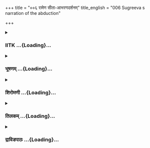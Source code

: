 +++
title = "००६ रामेण सीता-आभरणदर्शनम्"
title_english = "006 Sugreeva s narration of the abduction"

+++
<div caption="श्रीराम-हरिसीताराममूर्ति-घनपाठिभ्यां वचनम्" class="audioEmbed" src="https://archive.org/download/Ramayana-recitation-Sriram-harisItArAmamUrti-Ghanapaati-v2/Kanda_4/Kanda_4_KSK-006-Sita_Abharana_Darshanam_0.mp3"></div>

<div class="js_include collapsed" newlevelforh1="3" title="IITK" unfilled url="/purANam/rAmAyaNam/audIchya-pAThaH/iitk/4_kiShkindhAkANDam/01-sugrIva-sakhyam/006_rAmeNa_sItA-AbharaNadarshanam.md">
<details><summary><h3>IITK ...{Loading}...</h3></summary>

Sugriva speaks about the abduction of Sita by Ravana -- shows to Rama
the veil and ornament dropped down by Sita -- Rama eager to killl
Ravana, seeks further details of the enemy from Sugriva



#### श्लोकः
##### मूलम्
पुनरेवाब्रवीत्प्रीतो राघवं रघुनन्दनम्।  
अयमाख्याति मे राम सचिवो मन्त्रिसत्तमः4.6.1॥  
हनुमान्यन्निमित्तं त्वं निर्जनं वनमागतः।  
लक्ष्मणेन सह भ्रात्रा वसतश्च वने तव4.6.2॥  
रक्षसाऽपहृता भार्या मैथिली जनकात्मजा।  
त्वया वियुक्ता रुदती लक्ष्मणेन च धीमता4.6.3॥  
अन्तरप्रेप्सुना तेन हत्वा गृध्रं जटायुषम्4.6.4॥

##### शब्दार्थः
प्रीतः pleased, रघुनन्दनम् delight of the Raghu dynasty, राघवम् to Rama, पुनरेव again, अब्रवीत् said, राम Rama, त्वम् you, भ्रात्रा your brother, लक्ष्मणेन सह along with Lakshmana यन्निमित्तं the reason, निर्जनम् desolate, वनम् forest, आगतः has come, मे my, सचिवः counsellor, मन्त्रिसत्तमः jewel among ministers, अयम् this, हनुमान् Hanuman, आख्याति has told, वने in the forest, वसतः residing, तव your, भार्या wife, त्वया by you, धीमता a wise person, लक्ष्मणेन च and by Lakshmana, वियुक्ता alone, रुदती crying, जनकात्मजा daughter of Janaka, मैथिली Maithili, रक्षसा by the demon, अपहृता was carried off, अन्तरप्रेप्सुना seeking a chance, तेन by him, जटायुषम् Jatayu, गृध्रम् vulture, हत्वा having killed

##### आङ्ग्लानुवादः
Sugriva was pleased to say to Rama, delight of the Raghu race once again, 'O Rama, Hanuman, jewel among Ministers, has told me the cause of your coming to this desolate forest. While you were residing in the forest, a demon who was looking for an opportunity carried off your wife, the princess from Mithila, daughter of Janaka, finding her alone. While she was crying (piteously) he killed Jatayu. (the vulture who pretested).



#### श्लोकः
##### मूलम्
भार्यावियोगजं दुःखं न चिरात्त्वं विमोक्ष्यसे।  
अहं तामानयिष्यामि नष्टां वेदश्रुतीमिव॥4.6.5॥

##### शब्दार्थः
त्वम् you, न चिरात् very soon, भार्यावियोगजम्  due to separation from wife, दुःखम् grief, विमोक्ष्यसे will be relieved, नष्टाम् lost, वेदश्रुतीमिव like the Vedas, ताम् her, आनयिष्यामि I will get her

##### आङ्ग्लानुवादः
'Very soon you will be relieved of the grief caused by the separation from your wife. Just as Visnu retrieved the Vedas (carried away by the demons, Madhu and Kaitabha) I will deliver her to you.



#### श्लोकः
##### मूलम्
रसातले वा वर्तन्तीं वर्तन्ती वा नभस्थले  
अहमानीय दास्यामि तव भार्यामरिन्दम॥।4.6.6॥

##### शब्दार्थः
अरिन्दम subduer of enemies, रसातले in the underworld, वर्तन्तीम् staying, वा or, नभस्तले in the sky, वर्तन्तीम् staying, वा or, तव भार्याम् your wife, आनीया after restoring, (अहं) दास्यामि (I) will give you

##### आङ्ग्लानुवादः
'O subduer of enemies I will restore her to you even if she is kept in the bowels of the earth or in the vaults of heaven.



#### श्लोकः
##### मूलम्
इदं तथ्यं मम वचस्त्वमवेहि च राघव।  
न शक्या सा जरयितुं सेन्द्रैरपिस् सुरासुरैः4.6.7॥  
तव भार्या महाबाहो भक्ष्यं विषकृतं यथा।  
त्यज शोकं महाबाहो तां कान्तामानयामि ते4.6.8॥

##### शब्दार्थः
राघव Rama, मम my, इदम् these, वचः तथ्यम् words will come true, त्वम् you, अवेहि may know, महाबाहो O longarmed one, तव your, भार्या consort, सा she, विषकृतम् mixed with poison, भक्ष्यं यथा like the food, सेन्द्रैः inclusive of Indra, सुरासुरैरपि by  gods or demons, जरयितुम् to absorb, न शक्या not possible, महाबाहो O longarmed, शोकम् grief, त्यज give up,  
ते to you, कान्ताम्  lady, ताम् her, आनयामि I will get

##### आङ्ग्लानुवादः
'O longarmed Rama, take these words of mine as true. Your consort cannot be absorbed with impunity even by the denizens of heaven including Indra or the ogres on earth any more than food cooked with poison.Give up grief.



#### श्लोकः
##### मूलम्
अनुमानात्तु जानामि मैथिली सा न संशयः।  
ह्रियमाणा मया दृष्टा रक्षसा क्रूरकर्मणा4.6.9॥  
क्रोशन्ती राम रामेति लक्ष्मणेति च विस्वरम्।  
स्फुरन्ती रावणस्याङ्के पन्नगेन्द्रवधूर्यथा4.6.10॥

##### शब्दार्थः
क्रूरकर्मणा of terrible deeds, रक्षसा by the demon, ह्रियमाणा being carried away, राम रामेति saying Rama, Rama, लक्ष्मणेति also Lakshmana, विस्वरम् husky voice, क्रोशन्ती (विलपन्ती)  crying, पन्नगेन्द्रवधूर्यथा like the queen of serpents, रावणस्य Ravana's, अङ्के on the lap, स्फुरन्ती while she was wriggling, मया by myself, दृष्टा was seen, सा she, मैथिली Maithili, अनुमानात् no doubt, जानामि I know, संशयः doubt, न not

##### आङ्ग्लानुवादः
'Yes, I remember. I had observed a lady being carried away by a wicked demon. She was crying loudly 'Oh, Rama Oh Rama Oh Lakshmana' in a husky voice. It was Maithili. She was wriggling on the lap of Ravana like a female serpent.



#### श्लोकः
##### मूलम्
आत्मना पञ्चमं मां हि दृष्ट्वा शैलतटे स्थितम्।  
उत्तरीयं तया त्यक्तं शुभान्याभरणानि च4.6.11॥

##### शब्दार्थः
शैलतटे on the mountain, स्थितम् seated, आत्मना by myself, पञ्चमम् a fifth one, माम् me, दृष्टवा after seeing, तया by her, उत्तरीयम् veil, त्यक्तम् is dropped, शुभानि auspicious, आभरणानि च ornaments also

##### आङ्ग्लानुवादः
'Seeing me as the fifth member seated on a mountain  she dropped down the auspicious ornaments (bundled) in her veil



#### श्लोकः
##### मूलम्
तान्यस्माभिगृहीतानि निहितानि च राघव।  
आनयिष्याम्यहं तानि प्रत्यभिज्ञातुमर्हसि4.6.12॥

##### शब्दार्थः
राघव Rama, तानि those, अस्माभिः by us, गृहीतानि collected, निहितानि च and kept safely, अहम् I, तानि them, आनयिष्यामि will get, प्रत्यभिज्ञातुम् recognise them, अर्हसि you ought to

##### आङ्ग्लानुवादः
'Rama, we have kept  them safely. I will fetch them so that you should be able to identify them.'



#### श्लोकः
##### मूलम्
तमब्रवीत्ततो रामस्सुग्रीवं प्रियवादिनम्।  
आनयस्व सखे शीघ्रं किमर्थं प्रविलम्बसे4.6.13॥

##### शब्दार्थः
ततः then, रामः Rama, प्रियवादिनम् a man of pleasant word, तं सुग्रीवम् that Sugriva, अब्रवीत् said, सखे O friend, शीघ्रम् quickly, आनयस्व you may get, किमर्थम् why do you, प्रविलम्बसे delay

##### आङ्ग्लानुवादः
Rama then said to Sugriva, one who used pleasing words, 'O my friend why delay? Get them here immediately'.



#### श्लोकः
##### मूलम्
एवमुक्तस्तु सुग्रीवश्शैलस्य गहनां गुहाम्।  
प्रविवेश ततशशीघ्रं राघवप्रियकाम्यया4.6.14॥

##### शब्दार्थः
एवम् in that way, उक्तः having asked, सुग्रीवः Sugriva, ततः then, राघवप्रियकाम्यया to make Rama happy, शैलस्य mountain's, गहनाम् deep, गुहाम् cave, शीघ्रम् at once, प्रविवेश entered

##### आङ्ग्लानुवादः
On hearing this, Sugriva at once entered into the deep cave of the mountain (to get the ornaments and veil) in order to please Rama.



#### श्लोकः
##### मूलम्
उत्तरीयं गृहीत्वा तु शुभान्याभरणानि च।  
इदं पश्येति रामाय दर्शयामास वानरः4.6.15॥

##### शब्दार्थः
(सः) वानरः that monkey, उत्तरीयम् veil, तानि those, आभरणानि च and ornaments, गृहीत्वा after taking, इदम् this, पश्य see, इति thus, रामाय to Rama, दर्शयामास showed

##### आङ्ग्लानुवादः
That monkey brought out the veil and auspicios ornaments, showed them to Rama and said, 'Please, see.'



#### श्लोकः
##### मूलम्
ततो गृहीत्वा वासस्तु श्शुभान्याभरणानि च।  
अभवद्बाष्पसंरुद्धो नीहारेणेव चन्द्रमाः4.6.16॥

##### शब्दार्थः
ततः thereafter, वासः raiment, शुभानि auspicious, आभरणानि च ornaments, गृहीत्वा holding, नीहारेण with dew, चन्द्रमाः इव like the Moon, बाष्पसंरुद्धः filled with tears, अब्रवीत् spoke.

##### आङ्ग्लानुवादः
Holding the raiment  as well as the ornaments,  Rama's  eyes were filled with tears.He appeared like the Moon covered with dews.



#### श्लोकः
##### मूलम्
सीतास्नेहप्रवृत्तेन स तु बाष्पेण दूषितः।  
हा प्रियेति रुदन्धैर्यमुत्सृज्य न्यपतत्क्षितौ4.6.17॥

##### शब्दार्थः
सः he, तु too, सीतास्नेहप्रवृत्तेन  on account of his deep love for Sita, बाष्पेण with tears, दूषितः affllicted, धैर्यम् patience, उत्सृज्य  failed to maintain, हा प्रियेति Oh darling, रुदन्  crying, क्षितौ on the ground, न्यपतत् fell

##### आङ्ग्लानुवादः
On account of his deep attachment for Sita, he shed profuse tears. Unable to maintain his natural composure, he sank down to the ground, saying 'O my darling Sita' and cried inconsolably



#### श्लोकः
##### मूलम्
हृदि कृत्वा तु बहुशस्तमलङ्कारमुत्तमम्।  
निशश्वास भृशं सर्पो बिलस्थ इव रोषितः॥4.6.18॥

##### शब्दार्थः
सः he, उत्तमम् excellent, तम् अलङ्कारम् her ornaments, बहुशः again and again, हृदि on his chest, कृत्वा held, रोषितः in anger (sorrow), बिलस्थः in the hole, सर्पः इव like a snake, भृशम् intensely, निशश्वास sighed

##### आङ्ग्लानुवादः
Pressing the excellent ornaments to his bosom again and again Rama hissed like a cobra provoked in its anthill.



#### श्लोकः
##### मूलम्
अविच्छिन्नाश्रुवेगस्तु सौमित्रिं वीक्ष्य पार्श्वतः।  
परिदेवयितुं दीनं रामस्समुपचक्रमे4.6.19॥

##### शब्दार्थः
रामः Rama, अविच्छिन्नाश्रुवेगः tears streamed incessantly, पार्श्वतः by his side, सौमित्रिम् at Saumitri, विक्ष्य  looking, दीनम् piteously, परिदेवयितुम् to wail, समुपचक्रमे started

##### आङ्ग्लानुवादः
Rama began to wail piteously while tears streamed down his eyes incessantly. He looked at Saumitri standing by his side and saidः



#### श्लोकः
##### मूलम्
पश्य लक्ष्मण वैदेह्या सन्त्यक्तं ह्रियमाणया।  
उत्तरीयमिदं भूमौ शरीराद्भूषणानि च4.6.20॥

##### शब्दार्थः
लक्ष्मण O Lakshmana, ह्रियमाणया while being abducted, वैदेह्या by Vaidehi, शरीरात् from her body, भूमौ on the ground, सन्त्यक्तम् thrown down, इदम् these, उत्तरीयम् veil, भूषणानि च and ornaments, पश्य see

##### आङ्ग्लानुवादः
'O Lakshmana, behold the veil and the ornaments dropped on the ground by Vaidehi while she was being abducted.



#### श्लोकः
##### मूलम्
शाद्वलिन्यां ध्रुवं भूमौ सीतया ह्रियमाणया।  
उत्सृष्टं भूषणमिदं तथारूपं हि दृश्यते4.6.21॥

##### शब्दार्थः
ह्रियमाणया while being carried away, सीतया by Sita, इदम् these, भूषणम् ornaments, शाद्वलिन्याम् on the grassy land, भूमौ on the ground, उत्सृष्टम् dropped down, ध्रुवम् surely, तथारूपम् as before, दृश्यते हि It appears like that

##### आङ्ग्लानुवादः
'Sita, for sure, dropped these ornaments on the grassy ground. They are in good shape (without any damage).



#### श्लोकः
##### मूलम्
एवमुक्तस्तु रामेण लक्ष्मणो वाक्यमब्रवीत्।  
नाहं जानामि केयूरे नाहं जानामि कुण्डले4.6.22॥  
नूपुरे त्वभिजानामि नित्यं पादाभिवन्दनात्।

##### शब्दार्थः
रामेण by Rama, एवम् in that way, उक्तः having addressed, लक्ष्मणः Lakshmana, वाक्यम् words, अब्रवीत् said, अहम् I am, केयूरे armlets, न जानामि I do not know, कुण्डले earrings, न not, नित्यम् daily, पादाभिवन्दनात् by bowing at her feet, नूपुरे तु only the anklets, अभिजानामि I recognise

##### आङ्ग्लानुवादः
Thus addressed by Rama, Lakshmana replied, 'I recognise neither the armlets nor the earrings. I only recognise the anklets as I used to bow at her feet daily.'



#### श्लोकः
##### मूलम्
ततस्तु राघवो वाक्यं सुग्रीवमिदमब्रवीत्4.6.23॥  
ब्रूहि सुग्रीव कं देशं ह्रियन्ती लक्षिता त्वया।  
रक्षसा रौद्ररूपेण मम प्राणैः प्रिया प्रिया4.6.24॥

##### शब्दार्थः
ततः then, राघवः Rama, सुग्रीवम् to Sugriva, इदम् these, वाक्यम् words, अब्रवीत् said, सुग्रीव O Sugriva, मम my, प्राणैः life, प्रिया प्रिया dear one, रौद्ररूपेण by the fiercelooking one, रक्षसा by the demon, कम् which,देशम् place, ह्रियन्ती taken, त्वया by you, लक्षिता is seen, ब्रूहि tell me

##### आङ्ग्लानुवादः
Then Rama said to Sugriva,.'Tell me, O Sugriva, to which region that fiercelooking demon has carried away my Sita, who is dearer than my life.



#### श्लोकः
##### मूलम्
क्व वा वसति तद्रक्षो महद्व्यसनदं मम।  
यन्निमित्तमहं सर्वान्नाशयिष्यामि राक्षसान्4.6.25॥

##### शब्दार्थः
अहम् I am, यन्निमित्तम् on whose account, सर्वान् all, राक्षसान् demons, नाशयिष्यामि I will exterminate, तत् that, मम my, व्यसनदम् brought agony to me, महत् रक्षः huge demon, क्व वा where does, वसति he lives?

##### आङ्ग्लानुवादः
'Let me know where dwells that huge  ogre who has caused this agony to me. I will exterminate all the demons



#### श्लोकः
##### मूलम्
हरता मैथिलीं येन मां च रोषयता भृशम्।  
आत्मनो जीवितान्ताय मृत्युद्वारमपावृतम्4.6.26॥

##### शब्दार्थः
मैथिलीम् Maithili, हरता being kidnapped, माम् me, रोषयता च by causing anger, येन by whom, भृशम् profusly, आत्मनः to his self, जीवितान्ताय for his death, मृत्युद्वारम् door of death, अपावृतम् opened

##### आङ्ग्लानुवादः
'By abducting Maithili he has stirred my fierce anger and has opened the door of his death.



#### श्लोकः
##### मूलम्
मम दयिततरा हृता वनान्ता  
द्रजनिचरेण विमथ्य येन सा।  
कथय मम रिपुं तमद्य वै  
प्लवगपते यमसादनं नयामि4.6.27॥

##### शब्दार्थः
प्लवगपते O lord of monkeys, येन by whom, रजनिचरेण by the mightrangers, मम my, दयिततरा most beloved, सा she, विमथ्य troubled her, वनान्तात् from the forest, हृता stolen, मम my, रिपुम् enemy, तम् him, कथय अद्य tell me now, यमसदनम् abode of lord of death, नयामि carry him

##### आङ्ग्लानुवादः
'O lord of monkeys tell me the whereabouts of that nightranger who has carried off my darling from the heart of the forest and has harassed her. I will send him now to the abode of Death.  

#### समाप्तिः
 श्रीमद्रामायणे वाल्मीकीय आदिकाव्ये किष्किन्धाकाण्डे षष्ठस्सर्गः  
Thus ends the sixth sarga of Kishkindakanda of the Holy Ramayana,  the first epic, composed by sage Valmiki.

</details>
</div>
<div class="js_include collapsed" newlevelforh1="3" title="भूषणम्" unfilled url="/purANam/rAmAyaNam/audIchya-pAThaH/TIkA/bhUShaNa_iitk/4_kiShkindhAkANDam/01-sugrIva-sakhyam/006_rAmeNa_sItA-AbharaNadarshanam.md">
<details><summary><h3>भूषणम् ...{Loading}...</h3></summary>



पुनरेवाब्रवीत् प्रीतो राघवं रघुनन्दनम्  ॥  ४।६।१  ॥   

एवं रामेण वालिवधे प्रतिज्ञाते सुग्रीवेणापि रामकार्यसिद्धिः प्रतिज्ञायते
षष्ठे पुनरेवेत्यादि । राघवमिति नाम । सुग्रीव इति शेषः  ॥  ४।६।१  ॥   

  

अयमाख्याति मे राम सचिवो मन्त्रिसत्तमः ।  

हनुमान् यन्निमित्तं त्वं निर्जनं वनमागतः  ॥  ४।६।२  ॥   

अयमिति । त्वं यन्निमित्तं वनमागतः तदाख्याति स्म  ॥  ४।६।२  ॥   

  

लक्ष्मणेन सह भ्रात्रा वसतश्च वने तव ।  

रक्षसा ऽपहृता भार्या मैथिली जनकात्मजा  ॥  ४।६।३  ॥   

त्वया वियुक्ता रुदती लक्ष्मणेन च धीमता ।  

अन्तरप्रेप्सुना तेन हत्वा गृध्रं जटायुषम्  ॥  ४।६।४  ॥   

लक्ष्मणेनेत्यादिश्लोकद्वयम् । तेन पूर्वमविज्ञातेन  ॥  ४।६।३,४  ॥   

  

भार्यावियोगजं दुःखमचिरात्त्वं विमोक्ष्यसे ।  

अहं तामानयिष्यामि नष्टां वेदश्रुतीमिव  ॥  ४।६।५  ॥   

विमोक्ष्यसे त्यक्ष्यसि । नष्टां मधुकैटभापहृतां वेदश्रुतीं श्रूयत इति
श्रुतिः शब्दः, वेदरूपश्रुतीमिव वेदगिरमिव । दीर्घः आर्षः  ॥  ४।६।५  ॥   

  

रसातले वा वर्तन्तीं वर्तन्तीं वा नभस्तले ।  

अहमानीय दास्यामि तव भार्यामरिन्दम  ॥  ४।६।६  ॥   

वर्तन्तीं वर्तमानाम्  ॥  ४।६।६  ॥   

  

इदं तथ्यं मम वचस्त्वमवेहि च राघव ।  

न शक्या सा जरयितुमपि सेन्द्रैः सुरासुरैः  ॥  ४।६।७  ॥   

तव भार्या महाबाहो भक्ष्यं विषकृतं यथा  ॥  ४।६।८  ॥   

जरयितुम् आत्मसात्कर्तुम् । विषकृतं विषेण पक्वम्  ॥  ४।६।७,८  ॥   

  

त्यज शोकं महाबाहो तां कान्तमानयामि ते ।  

अनुमानात्तु जानामि मैथिली सा न संशयः  ॥  ४।६।९  ॥   

ह्रियमाणा मया दृष्टा रक्षसा क्रूरकर्मणा ।  

क्रोशन्ती राम रामेति लक्ष्मणेति च विस्वरम् ।  

स्फुरन्ती रावणस्याङ्के पन्नगेन्द्रवधूर्यथा  ॥  ४।६।१०  ॥   

अनुमानात् योग्यतया या दृष्टा सा मैथीली न संशयः । अनुमानात्तु
जानामीत्यस्यैव विवरणमिदम्  ॥  ४।६।९१०  ॥   

  

आत्मना प़ञ्चमं मां हि दृष्ट्वा शैलतटे स्थितम् ।  

उत्तरीयं तया त्यक्तं शुभान्याभरणानि च  ॥  ४।६।११  ॥   

आत्मनेति । आत्मना मया पञ्चमम्  ॥  ४।६।११  ॥   

  

तान्यस्माभिर्गृहीतानि निहितानि च राघव ।  

आनयिष्याम्यहं तानि प्रत्यभिज्ञातुमर्हसि  ॥  ४।६।१२  ॥   

तमब्रवीत्ततो रामः सुग्रीवं प्रियवादिनम् ।  

आनयस्व सखे शीघ्रं किमर्थं प्रविलम्बसे  ॥  ४।६।१३  ॥   

एवमुक्तस्तु सुग्रीवः शैलस्य गहनां गुहाम् ।  

प्रविवेश ततः शीघ्रं राघवप्रियकाम्यया  ॥  ४।६।१४  ॥   

प्रत्यभिज्ञातुं स्मर्तुम्  ॥  ४।६।१२१४  ॥   

  

उत्तरीयं गृहीत्वा तु शुभान्याभरणानि च ।  

इदं पश्येति रामाय दर्शयामास वानरः  ॥  ४।६।१५  ॥   

ततो गृहीत्वा तद्वासः शुभान्याभरणानि च ।  

अभवद्बाष्पसंरुद्धो नीहारेणेव चन्द्रमाः  ॥  ४।६।१६  ॥   

सीतास्नेहप्रवृत्तेन स तु बाष्पेण दूषितः ।  

हा प्रियेति रुदन् धैर्यमुत्सृज्य न्यपतत् क्षितौ  ॥  ४।६।१७  ॥   

उत्तरीयमाभरणानि च उत्तरीयबद्धानीत्यर्थः  ॥  ४।६।१५१७  ॥   

  

हृदि कृत्वा तु बहुशस्तमलङ्कारमुत्तमम् ।  

निशश्वास भृशं सर्पो बिलस्थ इव रोषितः  ॥  ४।६।१८  ॥   

अलङ्कारमिति जात्येकवचनम् । रोषितः सञ्जतरोषः  ॥  ४।६।१८  ॥   

  

अविच्छिन्नाश्रुवेगस्तु सौमित्रिं वीक्ष्य पार्श्वतः ।  

परिदेवयितुं दीनं रामः समुपचक्रमे  ॥  ४।६।१९  ॥   

परिदेवयितुं प्रलपितुम् । दीनमिति क्रियाविशेषणम्  ॥  ४।६।१९  ॥   

  

पश्य लक्ष्मण वैदेह्या सन्त्यक्तं ह्रियमाणया ।  

उत्तरीयमिदं भूमै शरीराद्भूषणानि च  ॥  ४।६।२०  ॥   

पश्येति । शरीरात् अपनीयेति शेषः  ॥  ४।६।२०  ॥   

  

शाद्वलिन्यां ध्रुवं भूम्यां सीतया ह्रियमाणया ।  

उत्सृष्टं भूषणमिदं तथारूपं हि दृश्यते  ॥  ४।६।२१  ॥   

एवमुक्तस्तु रामेण लक्ष्मणो वाक्यमब्रवीत् ।  

नाहं जानामि केयूरे नाहं जानामि कुण्डले ।  

नूपुरे त्वभिजानामि नित्यं पादाभिवन्दनात्  ॥  ४।६।२२  ॥   

ततः स राघवो दीनः सुग्रीवमिदमब्रवीत्  ॥  ४।६।२३  ॥   

अत्र शाद्वलशब्देन हरिततृणान्युच्यन्ते । स्वार्थे वलजार्षः । तद्वात्यां
भूमौ मृदुस्थले उत्सृष्टत्वात् तथारूपम् अविकलरूपं दृश्यते  ॥  ४।६।२१२३
 ॥   

  

ब्रूहि सुग्रीव कं देशं ह्रियन्ती लक्षिता त्वया ।  

रक्षसा रौद्ररूपेण मम प्राणैः प्रिया प्रिया  ॥  ४।६।२४  ॥   

कं देशं कां दिशं प्रति ह्रियन्ती ह्रियमाणेत्यर्थः । प्राणैः प्राणेभ्यः
 ॥  ४।६।२४  ॥   

  

क्व वा वसति तद्रक्षो महद्व्यसनदं मम ।  

यन्निमित्तमहं सर्वान्नाशयिष्यामि राक्षसान्  ॥  ४।६।२५  ॥   

हरता मैथिलीं येन मां च रोषयता भृशम् ।  

आत्मनो जीवितान्ताय मृत्युद्वारमपावृतम्  ॥  ४।६।२६  ॥   

अपावृतम् उद्घाटितं येन तत्क्क वसतीत्यन्वयः  ॥  ४।६।२५,२६  ॥   

  

मम दयिततरा हृता वनान्ताद्रजनिचरेण विमथ्य येन सा ।  

कथम मम रिपुं त्वमद्य वै प्लवगपते यमसादनं नयामि  ॥  ४।६।२७  ॥   

इत्यार्षे श्रीरामायणे वाल्मीकीये आदिकाव्ये श्रीमत्किष्किन्धाकाण्डे षष्ठः
सर्गः  ॥  ६  ॥   

ममेति । विषमवृत्तम्  ॥  ४।६।२७  ॥   

इति श्रीगोविन्दराजविरचिते श्रीरामायणभूषणे मुक्ताहाराख्याने
किष्किन्धाकाण्डव्याख्याने षष्ठः सर्गः  ॥  ६  ॥   



</details>
</div>
<div class="js_include collapsed" newlevelforh1="3" title="शिरोमणी" unfilled url="/purANam/rAmAyaNam/audIchya-pAThaH/TIkA/shiromaNI_iitk/4_kiShkindhAkANDam/01-sugrIva-sakhyam/006_rAmeNa_sItA-AbharaNadarshanam.md">
<details><summary><h3>शिरोमणी ...{Loading}...</h3></summary>



रामं प्रति सुग्रीवोक्तिं वर्णयन्नाह पुनरित्यादिभिः । प्रीतः सुग्रीवः
राघवं पुनरब्रवीत् । अर्धं पृथक् । तद्वचनाकारमाह अयमिति । हे राम
यन्निमित्तं लक्ष्मणेन सह त्वं निर्जनं वनमागतः तत् जनकात्मजा भार्या त्वया
लक्ष्मणेन च वियुक्ता अत एव अन्तरम् अवसरं प्रेप्सुना रक्षसा जटायुषं
गृध्रं हत्वा अपहृता अतः तेन रक्षसा भार्यावियोगजं दुःखं त्वं प्रापितः इति
च मन्त्रिसत्तमः मे सेवको ऽयं हनुमान् मे आख्याति अकथयत् । मेशब्द
उभयान्वयी । सार्धश्लोकत्रयमेकान्वयि  ॥  ४।६।१४  ॥   

  

ननु किं तत्कथनेनेत्यत आह भार्येति । नष्टां राक्षसेनापहृतां वेदश्रुतीं  

वेदश्रुतिमिव तां सीतामहमानयिष्यामि आनेष्यामि अतो भार्यावियोगजं दुःखम्
अचिरात् शीघ्रं विमोक्ष्यसे त्यक्ष्यसि  ॥  ४।६।५  ॥   

  

ननु तस्याः स्थितिरेव न विज्ञायते इति कथमानेष्यसीत्यत आह रसातले इति ।
रसातले वर्तन्तीं वा नभःस्थले वर्तन्तीं वा तव भार्यामानीय दास्यामि  ॥ 
४।६।६  ॥   

  

इदमिति । सा सीता सेन्द्रैः इन्द्रसहितैः सुरासुरैरपि जरयितुं
गोपयितुमित्यर्थः, न शक्या इदं मम वचः तथ्यं सत्यमवेहि  ॥  ४।६।७  ॥   

  

तवेति । भार्या भार्यापहरणं विषकृतं विषेण संमिश्रं भक्ष्यमिव
एतेनोपमालङ्कारेण यथा विषमिश्रभक्ष्यभक्षणकर्तारो विनश्यन्ति तथा
सीतापहर्ता विनङ्क्ष्यतीत्युपमालङ्कारः सूचितः, अतस्ते कान्तामानयामि त्वं
शोकं त्यज  ॥  ४।६।८ ॥   

  

अनुमानादिति । रौद्रकर्मणा रक्षसा रावणेन ह्रियमाणा स्वदेशं प्राप्यमाणा अत
एव रावणस्याङ्के रावणकर्तृकगमनप्रेरणायां राम रामेति लक्ष्मणेति च विस्वरं
यथा भवति तथा क्रोशन्ती पन्नगेन्द्रवधूरिव स्फुरन्ती प्रकाशयन्ती मया
दृष्टा सा मैथिली सीतैव इत्यनुमानादहं जानामि । यथाशब्द इवार्थे ।
अनुमानप्रकारस्तु इयं नैतत्संबन्धिनी एतत्स्पर्शभीतात्वात्
चाण्डालस्पर्शभीतब्राह्मणवत् । इयं सीता निरन्तरं राममनस्कात्वात् यन्नैवं
तन्नैवम् इयं राममनस्का असकृत् तत्प्रार्थनाबोधकशब्दवतीत्वात् शंभुवत् ।
श्लोकद्वयमेकान्वयि  ॥  ४।६।९,१०  ॥   

  

आत्मनेति । आत्मना स्वेन पञ्चमं मन्त्रिचतुष्टयसहितमित्यर्थः, शैलतले
स्थितं मां दृष्ट्वा तया सीतया उत्तरीयं त्यक्तं शुभान्याभरणानि च
त्यक्तानि  ॥  ४।६।११  ॥   

  

तानीति । तानि उत्तरीयादीनि अस्माभिर्गृहीतानि निहितानि संस्थापितानि च
अतस्तानि आनयिष्यामि आनेष्यामि प्रत्यभिज्ञातुं सीतासंबन्धित्वेन निश्चेतुं
त्वमह्रसि  ॥  ४।६।१२  ॥   

  

तमिति । ततः सुग्रीववचनश्रवणानन्तरं शीघ्रमानयस्व किमर्थं प्रविलम्बसे इति
प्रियवादिनं सुग्रीवमब्रवीत्  ॥  ४।६।१३  ॥   

  

एवमिति । एवमुक्तः सुग्रीवः गहनामन्यैर्दुर्गमां शैलस्य गुहां शीघ्रं
प्रविवेश  ॥  ४।६।१४  ॥   

  

उत्तरीयमिति । वानरः स सुग्रीव उत्तरीयम् आभरणानि च गृहीत्वा इदं पश्येति
रामाय दर्शयामास  ॥  ४।६।१५  ॥   

  

तत इति । ततो ऽनन्तरं वास आभरणानि च गृहीत्वा नीहारेण चन्द्रमा इव
बाष्पसंरुद्धो ऽभवत्  ॥  ४।६।१६  ॥   

  

सीतेति । सीतास्नेहप्रवृत्तेन बाष्पेण दूषितः व्याप्तः स रामः
धैर्यमुत्सृज्य हा सीते इति रुदन् सन् क्षितौ न्यपतत्  ॥  ४।६।१७  ॥   

  

हृदीति । तं सीतासंबन्धिनमलङ्कारं बहुशो ऽनेकवारं हृदि कृत्वा बिलस्थो
रोषितः सर्प इव भृशमत्यन्तं निशश्वास  ॥  ४।६।१८  ॥   

  

अविच्छिन्नेति । अविच्छिन्नाश्रुवेगो रामः पार्श्वतः सौमित्रिं प्रेक्ष्य
दीनं यथा भवति तथा परिदेवयितुं विलापयितुं समुपचक्रमे  ॥  ४।६।१९  ॥   

  

तद्विलापाकारमाह-- पश्येति । ह्रियमाणया वैदेह्या संत्यक्तमिदमुत्तरीयं
शरीरात् संत्यक्तानि भूषणानि च पश्य, दृष्ट्वा निश्चिन्वित्यर्थः  ॥  ४।६।२०
 ॥   

  

शाद्वलिन्यामिति । ह्रियमाणया सीताया शाद्वलिन्यां वासयुक्तायां भूम्यामिदं
भूषणमुत्सृष्टं हि यतः तथारूपं पौर्वकालिकरूपविशिष्टं दृश्यते  ॥  ४।६।२१
 ॥   

  

एवमिति । रामेण एवमुक्तो लक्ष्मणः केयूरे अहं न जानामि कुण्डले च न जानामि
पूर्वमदृष्टत्वादिति तात्पर्यम्, नूपुरे तु नित्यं पादाभिवन्दनात् हेतोः
अभिजानामि इति वाक्यमब्रवीत् । एतेन सीताचरणमन्तरा तदवयवान्तरं लक्ष्मणेन
नावलोकितमिति ध्वनितम् । सार्धश्लोक एकान्वयी  ॥  ४।६।२२  ॥   

  

तत इति । ततः लक्ष्मणोक्तिश्रवणानन्तरं राघवः सुग्रीवमब्रवीत्  ॥  ४।६।२३
 ॥   

  

तद्वचनाकारमाह-- ब्रूहीति । हे सुग्रीव मम प्राणप्रिया भार्या रक्षसा कं
देशं ह्रियमाणा सती त्वया लक्षिता  ॥  ४।६।२४  ॥   

  

क्वेति । यन्निमित्तं सर्वान् राक्षसानहं नाशयिष्यामि मैथिलीं हरता अत एव
मां रोषयता येनात्मनो जीवितान्ताय मृत्युद्वारमपावृतम् उद्घाटितम् तत् मम
व्यसनदं महत् रक्षः क्व वसति । श्लोकद्वयमेकान्वयि  ॥  ४।६।२५,२६  ॥   

  

ममेति । येन रजनिचरेण विमध्य वञ्चनया अस्मान् पराभूय वनान्तात् मम दयिततमा
हृता तं मम रिपुं यमसंनिधिं वै कथं नयामि इति त्वं कथम्  ॥  ४।६।२७  ॥   

  

इति श्रीमद्वाल्मीकीयरामायणव्याख्याने रामायणशिरोमणौ किष्किन्धाकाण्डे
षष्ठः सर्गः  ॥  ४।६  ॥   

  



</details>
</div>
<div class="js_include collapsed" newlevelforh1="3" title="तिलकम्" unfilled url="/purANam/rAmAyaNam/audIchya-pAThaH/TIkA/tilaka_iitk/4_kiShkindhAkANDam/01-sugrIva-sakhyam/006_rAmeNa_sItA-AbharaNadarshanam.md">
<details><summary><h3>तिलकम् ...{Loading}...</h3></summary>



आख्यात्याख्यातवान् तन्निमित्तमिति शेषः  ॥  ४।६।१  ॥   

  

तत्किं तत्राह-- यन्निमित्तमिति  ॥  ४।६।२  ॥   

  

त्वया लक्ष्मणेन च वियुक्ता तव भार्या सीतान्तरं प्रेप्सुना छिद्रं
दिदृक्षुणा हृता, तेन लोकरावणेन रक्षसा त्वं भार्यावियोगजं दुःखं प्रापित
इति चाख्यातवान्  ॥  ४।६।३,४  ॥   

  

रामेण स्ककार्यसाधने प्रतिज्ञाते सति स्वयमपि तत्कार्यसाधनं प्रतिजानीते--
भार्येत्यादि । न चिरान्नष्टां मधुकैटभहृतां देवस्य धर्मस्य ब्रह्मणश्च
ज्ञानसाधनभूता श्रुतिस्त्रयी तामिव । दीर्घं आर्षः  ॥  ४।६।५  ॥   

  

वर्तन्तो वर्तमानाम्  ॥  ४।६।६  ॥   

  

तथ्यं तथ्यमेवावेहीत्यन्वयः  ॥  ४।६।७  ॥   

  

विषकृतं विषमिश्रितम्  ॥  ४।६।८  ॥   

  

या दृष्टा सा
मैथिलीत्यनुमानात्त्वद्भार्यात्वानुमापकाद्रामेत्याक्रोशाल्लिङ्गाज्जानामीत्यन्वयः
 ॥  ४।६।९,१०  ॥   

  

आत्मना पञ्चमं मन्त्रिचतुष्टयसहितं मामित्यर्थः  ॥  ४।६।११  ॥   

  

आनयिष्याम्यानेष्यामि । दृष्टेत्यत्र प्रमाणप्रदर्शनमिदम्  ॥  ४।६।१२,१३
 ॥   

  

गहनां दुष्प्रवेशाम्  ॥  ४।६।१४१६  ॥   

  

हा प्रियेतीत्यत्र सन्धिरार्षः  ॥  ४।६।१७  ॥   

  

हृदीति प्रियासंबन्धेन प्रीत्यतिशयात्  ॥  ४।६।१८२०  ॥   

  

शाद्वलभूम्युत्सर्गे लिङ्गमाह-- तथा रूपमीति । अभग्नतया यथा
पूर्वरूपमित्यर्थः  ॥  ४।६।२१  ॥   

  

नाहमिति । ऊर्ध्वदृष्ट्या परस्त्रीत्वेन कदाप्यदर्शनादिति भावः  ॥ 
४।६।२२,२२ ॥   

  

कं देशम् उद्दिश्येति शेषः । प्राणप्रिया प्राणेभ्यो ऽपीष्टा
प्राणसंबन्धस्य तदधीनत्वादिति भावः  ॥  ४।६।२४  ॥   

  

यन्निमित्तं प्रियापहारि तन्निमित्तम्  ॥  ४।६।२५,२६  ॥   

  

विमथ्य वञ्चयित्वा  ॥  ४।६।२७  ॥   

  

इति श्रीरामाभिरामे श्रीरामीये रामायणतिलके वाल्मीकीय आदिकाव्ये
किष्किन्धाकाण्डे षष्ठः सर्गः  ॥  ४।६  ॥   

  



</details>
</div>
<div class="js_include collapsed" newlevelforh1="3" title="द्राविडपाठः" unfilled url="/purANam/rAmAyaNam/drAviDapAThaH/4_kiShkindhAkANDam/01-sugrIva-sakhyam/006_rAmeNa_sItA-AbharaNadarshanam.md">
<details><summary><h3>द्राविडपाठः ...{Loading}...</h3></summary>



  
पुनरेवाब्रवीत् प्रीतो राघवं रघुनन्दनम् ॥ 4.6.1 ॥   
अयमाख्याति मे राम सचिवो मन्त्रिसत्तमः।  
हनुमान् यन्निमित्तं त्वं निर्जनं वनमागतः ॥ 4.6.2 ॥   
लक्ष्मणेन सह भ्रात्रा वसतश्च वने तव।  
रक्षसाऽपहृता भार्या मैथिली जनकात्मजा ॥ 4.6.3 ॥   
त्वया वियुक्ता रुदती लक्ष्मणेन च धीमता।  
अन्तरप्रेप्सुना तेन हत्वा गृध्रं जटायुषम् ॥ 4.6.4 ॥   
भार्यावियोगजं दुःखमचिरात्त्वं विमोक्ष्यसे।  
अहं तामानयिष्यामि नष्टां वेदश्रुतीमिव ॥ 4.6.5 ॥   
रसातले वा वर्तन्तीं वर्तन्तीं वा नभस्तले।  
अहमानीय दास्यामि तव भार्यामरिन्दम ॥ 4.6.6 ॥   
इदं तथ्यं मम वचस्त्वमवेहि च राघव।  
न शक्या सा जरयितुमपि सेन्द्रैः सुरासुरैः ॥ 4.6.7 ॥   
तव भार्या महाबाहो भक्ष्यं विषकृतं यथा ॥ 4.6.8 ॥   
त्यज शोकं महाबाहो तां कान्तमानयामि ते।  
अनुमानात्तु जानामि मैथिली सा न संशयः ॥ 4.6.9 ॥   
क्रोशन्ती राम रामेति लक्ष्मणेति च विस्वरम्।  
स्फुरन्ती रावणस्याङ्के पन्नगेन्द्रवधूर्यथा ॥ 4.6.10 ॥   
आत्मना पञ्चमं मां हि दृष्ट्वा शैलतटे स्थितम्।  
उत्तरीयं तया त्यक्तं शुभान्याभरणानि च ॥ 4.6.11 ॥   
तान्यस्माभिर्गृहीतानि निहितानि च राघव।  
आनयिष्याम्यहं तानि प्रत्यभिज्ञातुमर्हसि ॥ 4.6.12 ॥   
तमब्रवीत्ततो रामः सुग्रीवं प्रियवादिनम्।  
आनयस्व सखे शीघ्रं किमर्थं प्रविलम्बसे ॥ 4.6.13 ॥   
एवमुक्तस्तु सुग्रीवः शैलस्य गहनां गुहाम्।  
प्रविवेश ततः शीघ्रं राघवप्रियकाम्यया ॥ 4.6.14 ॥   
उत्तरीयं गृहीत्वा तु शुभान्याभरणानि च।  
इदं पश्येति रामाय दर्शयामास वानरः ॥ 4.6.15 ॥   
ततो गृहीत्वा तद्वासः शुभान्याभरणानि च।  
अभवद्बाष्पसंरुद्धो नीहारेणेव चन्द्रमाः ॥ 4.6.16 ॥   
सीतास्नेहप्रवृत्तेन स तु बाष्पेण दूषितः।  
हा प्रियेति रुदन् धैर्यमुत्सृज्य न्यपतत् क्षितौ ॥ 4.6.17 ॥   
हृदि कृत्वा तु बहुशस्तमलङ्कारमुत्तमम्।  
निशश्वास भृशं सर्पो बिलस्थ इव रोषितः ॥ 4.6.18 ॥   
अविच्छिन्नाश्रुवेगस्तु सौमित्रिं वीक्ष्य पार्श्वतः।  
परिदेवयितुं दीनं रामः समुपचक्रमे ॥ 4.6.19 ॥   
पश्य लक्ष्मण वैदेह्या सन्त्यक्तं ह्रियमाणया।  
उत्तरीयमिदं भूमै शरीराद्भूषणानि च ॥ 4.6.20 ॥   
शाद्वलिन्यां ध्रुवं भूम्यां सीतया ह्रियमाणया।  
उत्सृष्टं भूषणमिदं तथारूपं हि दृश्यते ॥ 4.6.21 ॥   
नाहं जानामि केयूरे नाहं जानामि कुण्डले।  
नूपुरे त्वभिजानामि नित्यं पादाभिवन्दनात् ॥ 4.6.22 ॥   
ततः स राघवो दीनः सुग्रीवमिदमब्रवीत् ॥ 4.6.23 ॥   
ब्रूहि सुग्रीव कं देशं ह्रियन्ती लक्षिता त्वया।  
रक्षसा रौद्ररूपेण मम प्राणैः प्रिया प्रिया ॥ 4.6.24 ॥   
क्व वा वसति तद्रक्षो महद्व्यसनदं मम।  
यन्निमित्तमहं सर्वान्नाशयिष्यामि राक्षसान् ॥ 4.6.25 ॥   
हरता मैथिलीं येन मां च रोषयता भृशम्।  
आत्मनो जीवितान्ताय मृत्युद्वारमपावृतम् ॥ 4.6.26 ॥   
मम दयिततरा हृता वनान्ताद्रजनिचरेण विमथ्य येन सा।  
कथम मम रिपुं त्वमद्य वै प्लवगपते यमसादनं नयामि ॥ 4.6.27 ॥   

</details>
</div>
